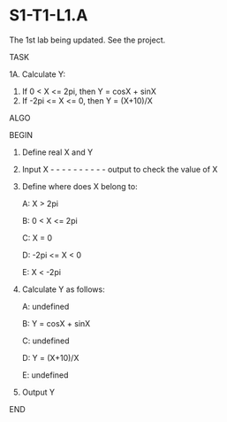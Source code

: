 # S1-T1-L1.A
The 1st lab being updated. See the project.

TASK

1A. Calculate Y:
1. If 0 < X <= 2pi, then Y = cosX + sinX
2. If -2pi <= X <= 0, then Y = (X+10)/X

ALGO

BEGIN
1. Define real X and Y
2. Input X - - - - - - - - - - output to check the value of X
3. Define where does X belong to:

    A: X > 2pi
  
    B: 0 < X <= 2pi
  
    C: X = 0
  
    D: -2pi <= X < 0
  
    E: X < -2pi

4. Calculate Y as follows:

    A: undefined
  
    B: Y = cosX + sinX
  
    C: undefined
  
    D: Y = (X+10)/X
  
    E: undefined

5. Output Y
 
 END
